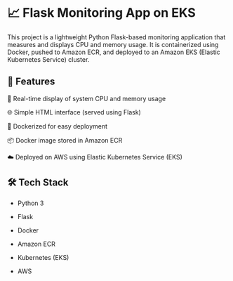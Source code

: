 # 📈 Flask Monitoring App on EKS
This project is a lightweight Python Flask-based monitoring application that measures and displays CPU and memory usage. It is containerized using Docker, pushed to Amazon ECR, and deployed to an Amazon EKS (Elastic Kubernetes Service) cluster.

## 🚀 Features
🧠 Real-time display of system CPU and memory usage

🌐 Simple HTML interface (served using Flask)

🐳 Dockerized for easy deployment

📦 Docker image stored in Amazon ECR

☁️ Deployed on AWS using Elastic Kubernetes Service (EKS)

## 🛠️ Tech Stack
- Python 3

- Flask

- Docker

- Amazon ECR

- Kubernetes (EKS)

- AWS
